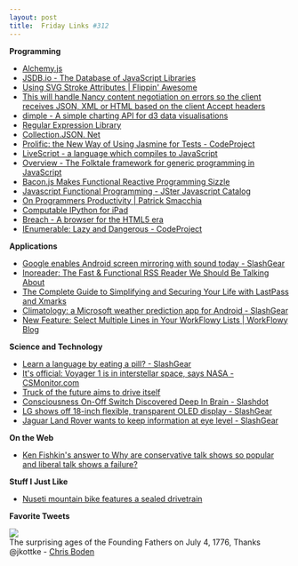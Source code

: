 ```yaml
---
layout: post
title:  Friday Links #312
---
```

**Programming**

  * [Alchemy.js](http://graphalchemist.github.io/Alchemy/#/)
  * [JSDB.io - The Database of JavaScript Libraries](http://www.jsdb.io/)
  * [Using SVG Stroke Attributes | Flippin' Awesome](http://flippinawesome.org/2014/07/09/using-svg-stroke-attributes/)
  * [This will handle Nancy content negotiation on errors so the client receives JSON, XML or HTML based on the client Accept headers](https://gist.github.com/jchannon/6fe235343fe2e5c1d845)
  * [dimple - A simple charting API for d3 data visualisations](http://dimplejs.org/)
  * [Regular Expression Library](http://regexlib.com/(X(1)A(Fcs2WLgV8dK1OUxekQInRvQj9rQL8EciB8gb96s-kDfz1rYlMD5iBd3DCoyey1AKgy3DzmQNbHvZvtKyRgYAW54V3kdwm_sMe3uVj6b9eupXfFHWIfpBMxDKBfbEZ3WOPZXPaChoGzPlX8Koa3bBg4U5uqunby3n-gOFXZb-BmPIXOwx1l6TlWLtFd3WUgmQ0))/?AspxAutoDetectCookieSupport=1&utm_content=buffer3351a&utm_medium=social&utm_source=facebook.com&utm_campaign=buffer)
  * [Collection.JSON. Net](https://github.com/WebApiContrib/WebApiContrib.Formatting.CollectionJson/blob/master/readme.md)
  * [Prolific: the New Way of Using Jasmine for Tests - CodeProject](http://www.codeproject.com/Tips/792945/Prolific-the-New-Way-of-Using-Jasmine-for-Tests)
  * [LiveScript - a language which compiles to JavaScript](http://livescript.net/)
  * [Overview - The Folktale framework for generic programming in JavaScript](http://folktale.github.io/)
  * [Bacon.js Makes Functional Reactive Programming Sizzle](http://blog.flowdock.com/2013/01/22/functional-reactive-programming-with-bacon-js/)
  * [Javascript Functional Programming - JSter Javascript Catalog](http://jster.net/category/functional-programming)
  * [On Programmers Productivity | Patrick Smacchia](http://codebetter.com/patricksmacchia/2014/07/09/on-programmers-productivity/)
  * [Computable IPython for iPad](http://computableapp.com/)
  * [Breach - A browser for the HTML5 era](http://breach.cc/?utm_source=nodeweekly&utm_medium=email)
  * [IEnumerable: Lazy and Dangerous - CodeProject](http://www.codeproject.com/Articles/155462/IEnumerable-Lazy-and-Dangerous)

**Applications**

  * [Google enables Android screen mirroring with sound today - SlashGear](http://www.slashgear.com/google-enables-android-screen-mirroring-with-sound-today-10337009/)
  * [Inoreader: The Fast & Functional RSS Reader We Should Be Talking About](http://www.makeuseof.com/tag/inoreader-fast-functional-rss-reader-talking/)
  * [The Complete Guide to Simplifying and Securing Your Life with LastPass and Xmarks](http://www.makeuseof.com/pages/complete-guide-simplifying-securing-life-lastpass-xmarks)
  * [Climatology: a Microsoft weather prediction app for Android - SlashGear](http://www.slashgear.com/climatology-a-microsoft-weather-prediction-app-for-android-11337064/)
  * [New Feature: Select Multiple Lines in Your WorkFlowy Lists | WorkFlowy Blog](http://blog.workflowy.com/2014/07/10/new-feature-select-multiple-lines-in-your-workflowy-lists/)

**Science and Technology**

  * [Learn a language by eating a pill? - SlashGear](http://www.slashgear.com/learn-a-language-by-eating-a-pill-09336888/)
  * [It's official: Voyager 1 is in interstellar space, says NASA - CSMonitor.com](http://m.csmonitor.com/Science/2014/0708/It-s-official-Voyager-1-is-in-interstellar-space-says-NASA)
  * [Truck of the future aims to drive itself](http://www.cnn.com/2014/07/04/tech/mercedes-future-truck/index.html?hpt=te_t1)
  * [Consciousness On-Off Switch Discovered Deep In Brain - Slashdot](http://science.slashdot.org/story/14/07/06/1724258/consciousness-on-off-switch-discovered-deep-in-brain?utm_source=rss1.0mainlinkanon&utm_medium=feed)
  * [LG shows off 18-inch flexible, transparent OLED display - SlashGear](http://www.slashgear.com/lg-shows-off-18-inch-flexible-transparent-oled-display-10336924/)
  * [Jaguar Land Rover wants to keep information at eye level - SlashGear](http://www.slashgear.com/jaguar-land-rover-wants-to-keep-information-at-eye-level-11337038/)

**On the Web**

  * [Ken Fishkin's answer to Why are conservative talk shows so popular and liberal talk shows a failure?](http://www.quora.com/Why-are-conservative-talk-shows-so-popular-and-liberal-talk-shows-a-failure/answer/Ken-Fishkin?srid=tIw0&share=1)

**Stuff I Just Like**

  * [Nuseti mountain bike features a sealed drivetrain](http://www.gizmag.com/nuseti-inner-drive-system-mountain-bike/32914/)

**Favorite Tweets**  
  
![](https://pbs.twimg.com/media/Brwv8qZCIAAkhYW.png:large)  
The surprising ages of the Founding Fathers on July 4, 1776, Thanks @jkottke - [Chris Boden](https://twitter.com/chrisboden/status/485315580891627521)
